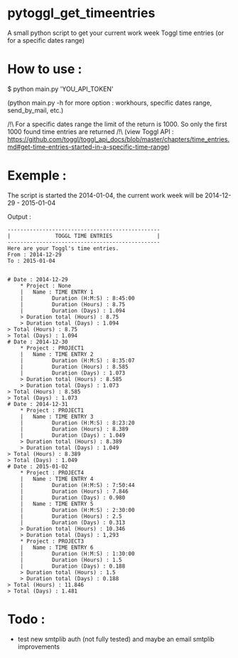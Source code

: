 pytoggl_get_timeentries
===================

A small python script to get your current work week Toggl time entries (or for a specific dates range)


How to use : 
===================
$ python main.py 'YOU_API_TOKEN'

(python main.py -h for more option : workhours, specific dates range, send_by_mail, etc.)

/!\ For a specific dates range the limit of the return is 1000. So only the first 1000 found time entries are returned /!\ (view Toggl API : https://github.com/toggl/toggl_api_docs/blob/master/chapters/time_entries.md#get-time-entries-started-in-a-specific-time-range)


Exemple : 
===================
The script is started the 2014-01-04, the current work week will be 2014-12-29 - 2015-01-04

Output : 
    
    ------------------------------------------------
    |              TOGGL TIME ENTRIES              |
    ------------------------------------------------
    Here are your Toggl's time entries.
    From : 2014-12-29
    To : 2015-01-04
    
    
    # Date : 2014-12-29
        * Project : None
        |   Name : TIME ENTRY 1
        |         Duration (H:M:S) : 8:45:00
        |         Duration (Hours) : 8.75
        |         Duration (Days) : 1.094
        > Duration total (Hours) : 8.75
        > Duration total (Days) : 1.094
    > Total (Hours) : 8.75
    > Total (Days) : 1.094
    # Date : 2014-12-30
        * Project : PROJECT1
        |   Name : TIME ENTRY 2
        |         Duration (H:M:S) : 8:35:07
        |         Duration (Hours) : 8.585
        |         Duration (Days) : 1.073
        > Duration total (Hours) : 8.585
        > Duration total (Days) : 1.073
    > Total (Hours) : 8.585
    > Total (Days) : 1.073
    # Date : 2014-12-31
        * Project : PROJECT1
        |   Name : TIME ENTRY 3
        |         Duration (H:M:S) : 8:23:20
        |         Duration (Hours) : 8.389
        |         Duration (Days) : 1.049
        > Duration total (Hours) : 8.389
        > Duration total (Days) : 1.049
    > Total (Hours) : 8.389
    > Total (Days) : 1.049
    # Date : 2015-01-02
        * Project : PROJECT4
        |   Name : TIME ENTRY 4
        |         Duration (H:M:S) : 7:50:44
        |         Duration (Hours) : 7.846
        |         Duration (Days) : 0.980
        |   Name : TIME ENTRY 5
        |         Duration (H:M:S) : 2:30:00
        |         Duration (Hours) : 2.5
        |         Duration (Days) : 0.313
        > Duration total (Hours) : 10.346
        > Duration total (Days) : 1,293
        * Project : PROJECT3
        |   Name : TIME ENTRY 6
        |         Duration (H:M:S) : 1:30:00
        |         Duration (Hours) : 1.5
        |         Duration (Days) : 0.188
        > Duration total (Hours) : 1.5
        > Duration total (Days) : 0.188
    > Total (Hours) : 11.846
    > Total (Days) : 1.481

Todo :
===================
* test new smtplib auth (not fully tested) and maybe an email smtplib improvements
